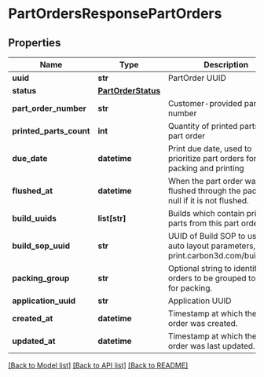 # PartOrdersResponsePartOrders

## Properties
Name | Type | Description | Notes
------------ | ------------- | ------------- | -------------
**uuid** | **str** | PartOrder UUID | [optional] 
**status** | [**PartOrderStatus**](PartOrderStatus.md) |  | [optional] 
**part_order_number** | **str** | Customer-provided part order number | [optional] 
**printed_parts_count** | **int** | Quantity of printed parts in the part order | [optional] 
**due_date** | **datetime** | Print due date, used to prioritize part orders for packing and printing | [optional] 
**flushed_at** | **datetime** | When the part order was flushed through the packer, or null if it is not flushed. | [optional] 
**build_uuids** | **list[str]** | Builds which contain printed parts from this part order. | [optional] 
**build_sop_uuid** | **str** | UUID of Build SOP to use for auto layout parameters, from print.carbon3d.com/build_sops | [optional] 
**packing_group** | **str** | Optional string to identify part orders to be grouped together for packing. | [optional] 
**application_uuid** | **str** | Application UUID | [optional] 
**created_at** | **datetime** | Timestamp at which the part order was created. | [optional] 
**updated_at** | **datetime** | Timestamp at which the part order was last updated. | [optional] 

[[Back to Model list]](../README.md#documentation-for-models) [[Back to API list]](../README.md#documentation-for-api-endpoints) [[Back to README]](../README.md)


